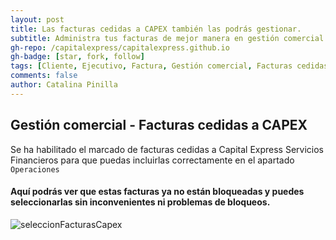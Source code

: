 ```yaml
---
layout: post
title: Las facturas cedidas a CAPEX también las podrás gestionar.
subtitle: Administra tus facturas de mejor manera en gestión comercial
gh-repo: /capitalexpress/capitalexpress.github.io
gh-badge: [star, fork, follow]
tags: [Cliente, Ejecutivo, Factura, Gestión comercial, Facturas cedidas]
comments: false
author: Catalina Pinilla
---
```


## Gestión comercial - Facturas cedidas a CAPEX

Se ha habilitado el marcado de facturas cedidas a Capital Express Servicios Financieros para que puedas incluirlas correctamente en el apartado `Operaciones`

#### Aquí podrás ver que estas facturas ya no están bloqueadas y puedes seleccionarlas sin inconvenientes ni problemas de bloqueos.

![seleccionFacturasCapex](https://cdn.capitalexpress.cl/img/seleccionFacturasCapex.jpg)
